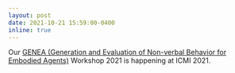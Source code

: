 ```yaml
---
layout: post
date: 2021-10-21 15:59:00-0400
inline: true
---
```


Our [GENEA (Generation and Evaluation of Non-verbal Behavior for Embodied Agents)](https://genea-workshop.github.io/2021/) Workshop 2021 is happening at ICMI 2021.
